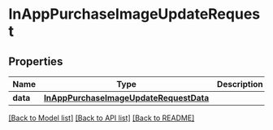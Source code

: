 # InAppPurchaseImageUpdateRequest

## Properties
Name | Type | Description | Notes
------------ | ------------- | ------------- | -------------
**data** | [**InAppPurchaseImageUpdateRequestData**](InAppPurchaseImageUpdateRequestData.md) |  | 

[[Back to Model list]](../README.md#documentation-for-models) [[Back to API list]](../README.md#documentation-for-api-endpoints) [[Back to README]](../README.md)


